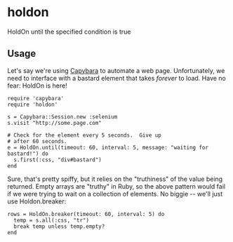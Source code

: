 holdon
======

HoldOn until the specified condition is true


Usage
------

Let's say we're using [Capybara](https://github.com/jnicklas/capybara) to automate a web page.  Unfortunately, we need to interface with a bastard element that takes *forever* to load.  Have no fear: HoldOn is here!


    require 'capybara'
    require 'holdon'

    s = Capybara::Session.new :selenium
    s.visit "http://some.page.com"

    # Check for the element every 5 seconds.  Give up
    # after 60 seconds.
    e = HoldOn.until(timeout: 60, interval: 5, message: "waiting for bastard!") do
      s.first(:css, "div#bastard")
    end
    

Sure, that's pretty spiffy, but it relies on the "truthiness" of the value being returned.  Empty arrays are "truthy" in Ruby, so the above pattern would fail if we were trying to wait on a collection of elements.  No biggie -- we'll just use Holdon.breaker:


    rows = HoldOn.breaker(timeout: 60, interval: 5) do
      temp = s.all(:css, "tr")
      break temp unless temp.empty?
    end

